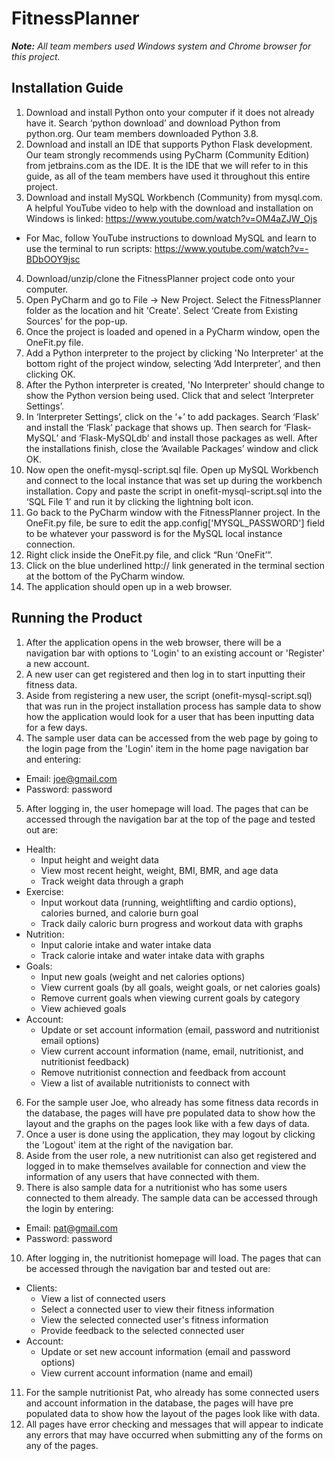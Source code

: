 # FitnessPlanner

***Note:** All team members used Windows system and Chrome browser for this project.*

## Installation Guide
1. Download and install Python onto your computer if it does not already have it. Search ‘python download’ and download Python from python.org. Our team members downloaded Python 3.8.
2. Download and install an IDE that supports Python Flask development. Our team strongly recommends using PyCharm (Community Edition) from jetbrains.com as the IDE. It is the IDE that we will refer to in this guide, as all of the team members have used it throughout this entire project.
3. Download and install MySQL Workbench (Community) from mysql.com. A helpful YouTube video to help with the download and installation on Windows is linked: https://www.youtube.com/watch?v=OM4aZJW_Ojs
  - For Mac, follow YouTube instructions to download MySQL and learn to use the terminal to run scripts: https://www.youtube.com/watch?v=-BDbOOY9jsc 
4. Download/unzip/clone the FitnessPlanner project code onto your computer.
5. Open PyCharm and go to File -> New Project. Select the FitnessPlanner folder as the location and hit 'Create'. Select ‘Create from Existing Sources’ for the pop-up.
6. Once the project is loaded and opened in a PyCharm window, open the OneFit.py file.
7. Add a Python interpreter to the project by clicking 'No Interpreter' at the bottom right of the project window, selecting ‘Add Interpreter’, and then clicking OK.
8. After the Python interpreter is created, 'No Interpreter' should change to show the Python version being used. Click that and select ‘Interpreter Settings’.
9. In ‘Interpreter Settings’, click on the ‘+’ to add packages. Search ‘Flask’ and install the ‘Flask’ package that shows up. Then search for ‘Flask-MySQL’ and ‘Flask-MySQLdb’ and install those packages as well. After the installations finish, close the ‘Available Packages’ window and click OK.
10. Now open the onefit-mysql-script.sql file. Open up MySQL Workbench and connect to the local instance that was set up during the workbench installation. Copy and paste the script in onefit-mysql-script.sql into the ‘SQL File 1’ and run it by clicking the lightning bolt icon.
11. Go back to the PyCharm window with the FitnessPlanner project. In the OneFit.py file, be sure to edit the app.config['MYSQL_PASSWORD'] field to be whatever your password is for the MySQL local instance connection.
12. Right click inside the OneFit.py file, and click “Run ‘OneFit’”.
13. Click on the blue underlined http:// link generated in the terminal section at the bottom of the PyCharm window. 
14. The application should open up in a web browser.

## Running the Product
1. After the application opens in the web browser, there will be a navigation bar with options to 'Login' to an existing account or 'Register' a new account.
2. A new user can get registered and then log in to start inputting their fitness data.
3. Aside from registering a new user, the script (onefit-mysql-script.sql) that was run in the project installation process has sample data to show how the application would look for a user that has been inputting data for a few days. 
4. The sample user data can be accessed from the web page by going to the login page from the 'Login' item in the home page navigation bar and entering: 
  - Email: joe@gmail.com 
  - Password: password
5. After logging in, the user homepage will load. The pages that can be accessed through the navigation bar at the top of the page and tested out are:
  - Health:
    - Input height and weight data 
    - View most recent height, weight, BMI, BMR, and age data 
    - Track weight data through a graph
  - Exercise: 
    - Input workout data (running, weightlifting and cardio options), calories burned, and calorie burn goal
    - Track daily caloric burn progress and workout data with graphs
  - Nutrition: 
    - Input calorie intake and water intake data 
    - Track calorie intake and water intake data with graphs
  - Goals: 
    - Input new goals (weight and net calories options)
    - View current goals (by all goals, weight goals, or net calories goals)
    - Remove current goals when viewing current goals by category 
    - View achieved goals 
  - Account:
    - Update or set account information (email, password and nutritionist email options)
    - View current account information (name, email, nutritionist, and nutritionist feedback)
    - Remove nutritionist connection and feedback from account 
    - View a list of available nutritionists to connect with
6. For the sample user Joe, who already has some fitness data records in the database, the pages will have pre populated data to show how the layout and the graphs on the pages look like with a few days of data.
7. Once a user is done using the application, they may logout by clicking the 'Logout' item at the right of the navigation bar.
8. Aside from the user role, a new nutritionist can also get registered and logged in to make themselves available for connection and view the information of any users that have connected with them.
9. There is also sample data for a nutritionist who has some users connected to them already. The sample data can be accessed through the login by entering: 
  - Email: pat@gmail.com 
  - Password: password
10. After logging in, the nutritionist homepage will load. The pages that can be accessed through the navigation bar and tested out are:
  - Clients:
    - View a list of connected users 
    - Select a connected user to view their fitness information 
    - View the selected connected user's fitness information 
    - Provide feedback to the selected connected user
  - Account:
    - Update or set new account information (email and password options)
    - View current account information (name and email)
11. For the sample nutritionist Pat, who already has some connected users and account information in the database, the pages will have pre populated data to show how the layout of the pages look like with data.
12. All pages have error checking and messages that will appear to indicate any errors that may have occurred when submitting any of the forms on any of the pages.
